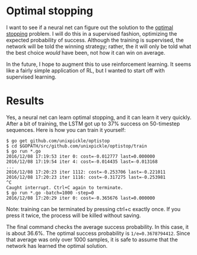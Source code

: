 # Optimal stopping

I want to see if a neural net can figure out the solution to the [optimal stopping](https://en.wikipedia.org/wiki/Optimal_stopping) problem. I will do this in a supervised fashion, optimizing the expected probability of success. Although the training is supervised, the network will be told the winning strategy; rather, the it will only be told what the best choice *would* have been, not how it can win on average.

In the future, I hope to augment this to use reinforcement learning. It seems like a fairly simple application of RL, but I wanted to start off with supervised learning.

# Results

Yes, a neural net can learn optimal stopping, and it can learn it very quickly. After a bit of training, the LSTM got up to 37% success on 50-timestep sequences. Here is how you can train it yourself:

```
$ go get github.com/unixpickle/optistop
$ cd $GOPATH/src/github.com/unixpickle/optistop/train
$ go run *.go
2016/12/08 17:19:53 iter 0: cost=-0.012777 last=0.000000
2016/12/08 17:19:54 iter 4: cost=-0.014435 last=-0.013168
...
2016/12/08 17:20:23 iter 1112: cost=-0.253706 last=-0.221011
2016/12/08 17:20:23 iter 1116: cost=-0.317275 last=-0.253981
^C
Caught interrupt. Ctrl+C again to terminate.
$ go run *.go -batch=1000 -step=0
2016/12/08 17:20:29 iter 0: cost=-0.365676 last=0.000000
```

Note: training can be terminated by pressing ctrl+c exactly once. If you press it twice, the process will be killed without saving.

The final command checks the average success probability. In this case, it is about 36.6%. The optimal success probability is `1/e=0.3678794412`. Since that average was only over 1000 samples, it is safe to assume that the network has learned the optimal solution.
